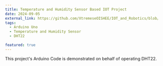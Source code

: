 ```yaml
---
title: Temperature and Humidity Sensor Based IOT Project
date: 2024-09-05
external_link: https://github.com/XtremeseOISHEE/IOT_and_Robotics/blob/80698ee0d53d671d379f7eef1216b9157b7a2d6f/Temparature_and_Humidiyi_Test_project.ino
tags:
  - Arduino Uno
  - Temperature and Humidity Sensor
  - DHT22
  
featured: true 
---
```


This project's Arduino Code is demonstrated on behalf of operating DHT22.

<!--more-->
